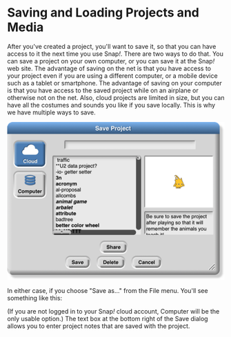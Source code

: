 # Saving and Loading Projects and Media

After you've created a project, you'll want to save it, so that you can
have access to it the next time you use Snap<em>!</em>. There are two ways to
do that. You can save a project on your own computer, or you can save it
at the Snap<em>!</em> web site. The advantage of saving on the net is that you
have access to your project even if you are using a different computer,
or a mobile device such as a tablet or smartphone. The advantage of
saving on your computer is that you have access to the saved project
while on an airplane or otherwise not on the net. Also, cloud projects
are limited in size, but you can have all the costumes and sounds you
like if you save locally. This is why we have multiple ways to save.

![](assets/images/image487.png)
<!-- {width="341px" height="247px"} -->
In either case, if you choose "Save as..."
from the File menu. You'll see something like this:

(If you are not logged in to your Snap<em>!</em> cloud account, Computer will
be the only usable option.) The text box at the bottom right of the Save
dialog allows you to enter project notes that are saved with the
project.
